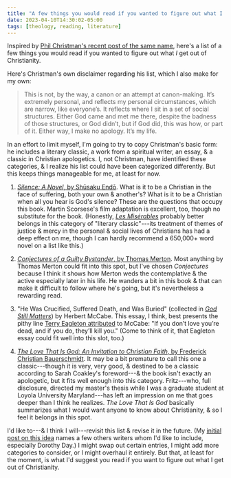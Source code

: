 ```yaml
---
title: "A few things you would read if you wanted to figure out what I get out of christianity"
date: 2023-04-10T14:30:02-05:00
tags: [theology, reading, literature]
---
```


Inspired by [Phil Christman's recent post of the same name](https://philipchristman.substack.com/p/a-few-things-you-would-read-if-you), here's a list of a few things you would read if you wanted to figure out what *I* get out of Christianity.

Here's Christman's own disclaimer regarding his list, which I also make for my own:

> This is not, by the way, a canon or an attempt at canon-making. It’s extremely personal, and reflects my personal circumstances, which are narrow, like everyone’s. It reflects where I sit in a set of social structures. Either God came and met me there, despite the badness of those structures, or God didn’t, but if God did, this was how, or part of it. Either way, I make no apology. It’s my life.

In an effort to limit myself, I'm going to try to copy Christman's basic form: he includes a literary classic, a work from a spiritual writer, an essay, & a classic in Christian apologetics. I, not Christman, have identified these categories, & I realize his list could have been categorized differently. But this keeps things manageable for me, at least for now.

1. [*Silence: A Novel*, by Shūsaku Endō](https://micro.blog/books/9781250082244). What is it to be a Christian in the face of suffering, both your own & another's? What is it to be a Christian when all you hear is God's silence? These are the questions that occupy this book. Martin Scorsese's film adaptation is excellent, too, though no substitute for the book. (Honestly, [*Les Misérables*](https://micro.blog/books/9780812974263) probably better belongs in this category of "literary classic"---its treatment of themes of justice & mercy in the personal & social lives of Christians has had a deep effect on me, though I can hardly recommend a 650,000+ word novel on a list like this.)

3. [*Conjectures of a Guilty Bystander*, by Thomas Merton](https://micro.blog/books/9780307589521). Most anything by Thomas Merton could fit into this spot, but I've chosen *Conjectures* because I think it shows how Merton weds the contemplative & the active especially later in his life. He wanders a bit in this book & that can make it difficult to follow where he's going, but it's nevertheless a rewarding read.

5. "He Was Crucified, Suffered Death, and Was Buried" (collected in [*God Still Matters*](https://micro.blog/books/9780826461919)) by Herbert McCabe. This essay, I think, best presents the pithy line [Terry Eagleton attributed](https://www.lrb.co.uk/the-paper/v28/n20/terry-eagleton/lunging-flailing-mispunching) to McCabe: "If you don’t love you’re dead, and if you do, they’ll kill you." (Come to think of it, that Eagleton essay could fit well into this slot, too.)
6. [*The Love That Is God: An Invitation to Christian Faith*, by Frederick Christian Bauerschmidt](https://micro.blog/books/9781467459259). It may be a bit premature to call this one a classic---though it is very, very good, & destined to be a classic according to Sarah Coakley's foreword---& the book isn't exactly an apologetic, but it fits well enough into this category. Fritz---who, full disclosure, directed my master's thesis while I was a graduate student at Loyola University Maryland---has left an impression on me that goes deeper than I think he realizes. *The Love That Is God* basically summarizes what I would want anyone to know about Christianity, & so I feel it belongs in this spot.

I'd like to---& I think I will---revisit this list & revise it in the future. (My [initial post on this idea](https://micro.andrewbelfield.com/2023/04/09/phil-christman-a.html) names a few others writers whom I'd like to include, especially Dorothy Day.) I might swap out certain entries, I might add more categories to consider, or I might overhaul it entirely. But that, at least for the moment, is what I'd suggest you read if you want to figure out what I get out of Christianity.
